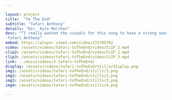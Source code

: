 ```yaml
---

layout: project
title:  "To The End"
subtitle: "Tafari Anthony"
details: "Dir. Kyle Marchen"
desc: "“I really wanted the visuals for this song to have a strong sense of empowerment and an attitude of “If you work hard you can achieve whatever you want.” Keeping that mentality alive can be very hard when life starts to get crazy, and sometimes we just need a little reminder. I was lucky enough to have Olympian Nikkita Holder star in the video… She’s one of my best friends so really she couldn’t say no! The amount of dedication and work involved in training for something like the Olympics made her story a perfect one to really bring out the message of the song.”<br>
-Tafari Anthony"
embed: https://player.vimeo.com/video/272705762
video: /assets/videos/tafari-toTheEnd/video/CLIP_2.mp4
clip2: /assets/videos/tafari-toTheEnd/video/CLIP_1.mp4
clip3: /assets/videos/tafari-toTheEnd/video/CLIP_3.mp4
link: ../musicvideos/3.tafari-toTheEnd/
display: /assets/videos/tafari-toTheEnd/stills/display.png
img1: /assets/videos/tafari-toTheEnd/stills/1.png
img2: /assets/videos/tafari-toTheEnd/stills/2.png
img3: /assets/videos/tafari-toTheEnd/stills/3.png
img4: /assets/videos/tafari-toTheEnd/stills/4.png

---
```

